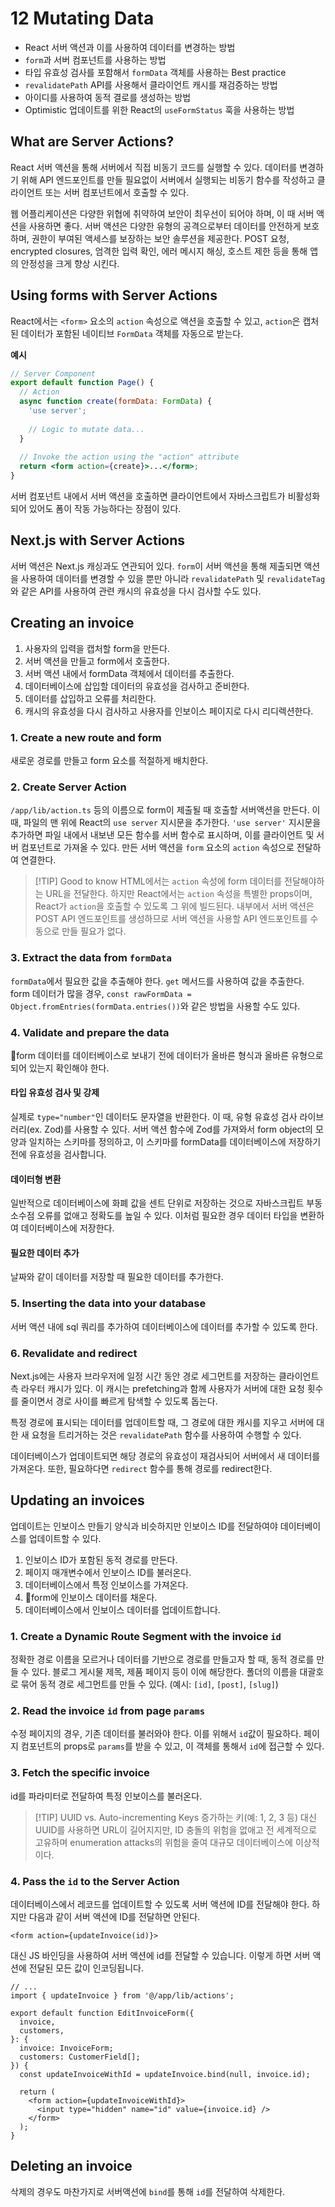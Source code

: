 # 12 Mutating Data
- React 서버 액션과 이를 사용하여 데이터를 변경하는 방법
- `form`과 서버 컴포넌트를 사용하는 방법
- 타입 유효성 검사를 포함해서 `formData` 객체를 사용하는 Best practice
- `revalidatePath` API를 사용해서 클라이언트 캐시를 재검증하는 방법
- 아이디를 사용하여 동적 결로를 생성하는 방법
- Optimistic 업데이트를 위한 React의 `useFormStatus` 훅을 사용하는 방법

## What are Server Actions?
React 서버 액션을 통해 서버에서 직접 비동기 코드를 실행할 수 있다. 데이터를 변경하기 위해 API 엔드포인트를 만들 필요없이 서버에서 실행되는 비동기 함수를 작성하고 클라이언트 또는 서버 컴포넌트에서 호출할 수 있다.

웹 어플리케이션은 다양한 위협에 취약하여 보안이 최우선이 되어야 하며, 이 때 서버 액션을 사용하면 좋다. 서버 액션은 다양한 유형의 공격으로부터 데이터를 안전하게 보호하며, 권한이 부여된 액세스를 보장하는 보안 솔루션을 제공한다. POST 요청, encrypted closures, 엄격한 입력 확인, 에러 메시지 해싱, 호스트 제한 등을 통해 앱의 안정성을 크게 향상 시킨다.

## Using forms with Server Actions
React에서는 `<form>` 요소의 `action` 속성으로 액션을 호출할 수 있고, `action`은 캡처된 데이터가 포함된 네이티브 `FormData` 객체를 자동으로 받는다.

**예시**
```jsx
// Server Component
export default function Page() {
  // Action
  async function create(formData: FormData) {
    'use server';
 
    // Logic to mutate data...
  }
 
  // Invoke the action using the "action" attribute
  return <form action={create}>...</form>;
}
```

서버 컴포넌트 내에서 서버 액션을 호출하면 클라이언트에서 자바스크립트가 비활성화되어 있어도 폼이 작동 가능하다는 장점이 있다.

## Next.js with Server Actions
서버 액션은 Next.js 캐싱과도 연관되어 있다. `form`이 서버 액션을 통해 제출되면 액션을 사용하여 데이터를 변경할 수 있을 뿐만 아니라 `revalidatePath` 및 `revalidateTag`와 같은 API를 사용하여 관련 캐시의 유효성을 다시 검사할 수도 있다.

## Creating an invoice
1. 사용자의 입력을 캡처할 form을 만든다.
2. 서버 액션을 만들고 form에서 호출한다.
3. 서버 액션 내에서 formData 객체에서 데이터를 추출한다.
4. 데이터베이스에 삽입할 데이터의 유효성을 검사하고 준비한다.
5. 데이터를 삽입하고 오류를 처리한다.
6. 캐시의 유효성을 다시 검사하고 사용자를 인보이스 페이지로 다시 리디렉션한다.

### 1. Create a new route and form
새로운 경로를 만들고 form 요소를 적절하게 배치한다.

### 2. Create Server Action
`/app/lib/action.ts` 등의 이름으로 form이 제출될 때 호출할 서버액션을 만든다. 이 때, 파일의 맨 위에 React의 `use server` 지시문을 추가한다. `'use server'` 지시문을 추가하면 파일 내에서 내보낸 모든 함수를 서버 함수로 표시하며, 이를 클라이언트 및 서버 컴포넌트로 가져올 수 있다. 만든 서버 액션을 `form` 요소의 `action` 속성으로 전달하여 연결한다.

> [!TIP] Good to know
> HTML에서는 `action` 속성에 form 데이터를 전달해야하는 URL을 전달한다. 하지만 React에서는 `action` 속성을 특별한 props이며, React가 `action`을 호출할 수 있도록 그 위에 빌드된다.
> 내부에서 서버 액션은 POST API 엔드포인트를 생성하므로 서버 액션을 사용할 API 엔드포인트를 수동으로 만들 필요가 없다.

### 3. Extract the data from `formData`
`formData`에서 필요한 값을 추출해야 한다. `get` 메서드를 사용하여 값을 추출한다. form 데이터가 많을 경우, `const rawFormData = Object.fromEntries(formData.entries())`와 같은 방법을 사용할 수도 있다.

### 4. Validate and prepare the data
form 데이터를 데이터베이스로 보내기 전에 데이터가 올바른 형식과 올바른 유형으로 되어 있는지 확인해야 한다.
#### 타입 유효성 검사 및 강제
실제로 `type="number"`인 데이터도 문자열을 반환한다. 이 때, 유형 유효성 검사 라이브러리(ex. Zod)를 사용할 수 있다. 서버 액션 함수에 Zod를 가져와서 form object의 모양과 일치하는 스키마를 정의하고, 이 스키마를 formData를 데이터베이스에 저장하기 전에 유효성을 검사합니다.

#### 데이터형 변환
일반적으로 데이터베이스에 화폐 값을 센트 단위로 저장하는 것으로 자바스크립트 부동소수점 오류를 없애고 정확도를 높일 수 있다. 이처럼 필요한 경우 데이터 타입을 변환하여 데이터베이스에 저장한다.

#### 필요한 데이터 추가
날짜와 같이 데이터를 저장할 때 필요한 데이터를 추가한다.

### 5. Inserting the data into your database
서버 액션 내에 sql 쿼리를 추가하여 데이터베이스에 데이터를 추가할 수 있도록 한다.

### 6. Revalidate and redirect
Next.js에는 사용자 브라우저에 일정 시간 동안 경로 세그먼트를 저장하는 클라이언트 측 라우터 캐시가 있다. 이 캐시는 prefetching과 함께 사용자가 서버에 대한 요청 횟수를 줄이면서 경로 사이를 빠르게 탐색할 수 있도록 돕는다.

특정 경로에 표시되는 데이터를 업데이트할 때, 그 경로에 대한 캐시를 지우고 서버에 대한 새 요청을 트리거하는 것은 `revalidatePath` 함수를 사용하여 수행할 수 있다.

데이터베이스가 업데이트되면 해당 경로의 유효성이 재검사되어 서버에서 새 데이터를 가져온다. 또한, 필요하다면 `redirect` 함수를 통해 경로를 redirect한다.

## Updating an invoices
업데이트는 인보이스 만들기 양식과 비슷하지만 인보이스 ID를 전달하여야 데이터베이스를 업데이트할 수 있다.
1. 인보이스 ID가 포함된 동적 경로를 만든다.
2. 페이지 매개변수에서 인보이스 ID를 불러온다.
3. 데이터베이스에서 특정 인보이스를 가져온다.
4. form에 인보이스 데이터를 채운다.
5. 데이터베이스에서 인보이스 데이터를 업데이트합니다.
### 1. Create a Dynamic Route Segment with the invoice `id`
정확한 경로 이름을 모르거나 데이터를 기반으로 경로를 만들고자 할 때, 동적 경로를 만들 수 있다. 블로그 게시물 제목, 제품 페이지 등이 이에 해당한다. 폴더의 이름을 대괄호로 묶어 동적 경로 세그먼트를 만들 수 있다. (예시: `[id]`, `[post]`, `[slug]`)
### 2. Read the invoice `id` from page `params`
수정 페이지의 경우, 기존 데이터를 불러와야 한다. 이를 위해서 `id`값이 필요하다. 페이지 컴포넌트의 props로 `params`를 받을 수 있고, 이 객체를 통해서 `id`에 접근할 수 있다.
### 3. Fetch the specific invoice
id를 파라미터로 전달하여 특정 인보이스를 불러온다.

> [!TIP] UUID vs. Auto-incrementing Keys
> 증가하는 키(예: 1, 2, 3 등) 대신 UUID를 사용하면 URL이 길어지지만, ID 충돌의 위험을 없애고 전 세계적으로 고유하며 enumeration attacks의 위험을 줄여 대규모 데이터베이스에 이상적이다.

### 4. Pass the `id` to the Server Action
데이터베이스에서 레코드를 업데이트할 수 있도록 서버 액션에 ID를 전달해야 한다.  하지만 다음과 같이 서버 액션에 ID를 전달하면 안된다.

```tsx
<form action={updateInvoice(id)}>
```

대신 JS 바인딩을 사용하여 서버 액션에 id를 전달할 수 있습니다. 이렇게 하면 서버 액션에 전달된 모든 값이 인코딩됩니다.

```tsx
// ...
import { updateInvoice } from '@/app/lib/actions';
 
export default function EditInvoiceForm({
  invoice,
  customers,
}: {
  invoice: InvoiceForm;
  customers: CustomerField[];
}) {
  const updateInvoiceWithId = updateInvoice.bind(null, invoice.id);
 
  return (
    <form action={updateInvoiceWithId}>
      <input type="hidden" name="id" value={invoice.id} />
    </form>
  );
}
```

## Deleting an invoice
삭제의 경우도 마찬가지로 서버액션에 `bind`를 통해 `id`를 전달하여 삭제한다. 
